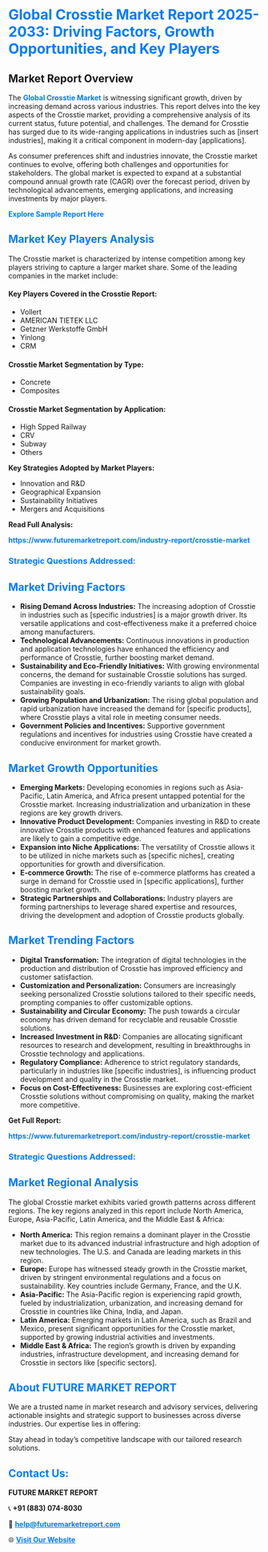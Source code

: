 <h1 style="color: #007BFF;">Global Crosstie Market Report 2025-2033: Driving Factors, Growth Opportunities, and Key Players</h1>

<section id="overview">
<h2>Market Report Overview</h2>
<p>The <a href="https://www.futuremarketreport.com/industry-report/crosstie-market" style="color: #007BFF; text-decoration: none;"><strong>Global Crosstie Market</strong></a> is witnessing significant growth, driven by increasing demand across various industries. This report delves into the key aspects of the Crosstie market, providing a comprehensive analysis of its current status, future potential, and challenges. The demand for Crosstie has surged due to its wide-ranging applications in industries such as [insert industries], making it a critical component in modern-day [applications].</p>
<p>As consumer preferences shift and industries innovate, the Crosstie market continues to evolve, offering both challenges and opportunities for stakeholders. The global market is expected to expand at a substantial compound annual growth rate (CAGR) over the forecast period, driven by technological advancements, emerging applications, and increasing investments by major players.</p>
</section>

<section id="overview">
<p><a href="https://www.futuremarketreport.com/request-sample/reportId=42543" style="color: #007BFF; text-decoration: none;"><strong>Explore Sample Report Here</strong></a></p>
</section>

<section id="key-players">
<h2 style="color: #007BFF;">Market Key Players Analysis</h2>
<p>The Crosstie market is characterized by intense competition among key players striving to capture a larger market share. Some of the leading companies in the market include:</p>
<h4>Key Players Covered in the Crosstie Report:</h4>
<ul><li>Vollert</li><li>AMERICAN TIETEK LLC</li><li>Getzner Werkstoffe GmbH</li><li>Yinlong</li><li>CRM</li></ul>
<h4>Crosstie Market Segmentation by Type:</h4>
<ul><li>Concrete</li><li>Composites</li></ul>

<h4>Crosstie Market Segmentation by Application:</h4>
<ul><li>High Spped Railway</li><li>CRV</li><li>Subway</li><li>Others</li></ul>
<p><strong>Key Strategies Adopted by Market Players:</strong></p>
<ul>
<li>Innovation and R&D</li>
<li>Geographical Expansion</li>
<li>Sustainability Initiatives</li>
<li>Mergers and Acquisitions</li>
</ul>
</section>

<section>
<p><strong>Read Full Analysis: </strong></p><a href="https://www.futuremarketreport.com/industry-report/crosstie-market" style="color: #007BFF; text-decoration: none;"><strong>https://www.futuremarketreport.com/industry-report/crosstie-market</strong></a>
<h3 style="color: #007BFF;">Strategic Questions Addressed:</h3>
</section>

<section id="driving-factors">
<h2 style="color: #007BFF;">Market Driving Factors</h2>
<ul>
<li><strong>Rising Demand Across Industries:</strong> The increasing adoption of Crosstie in industries such as [specific industries] is a major growth driver. Its versatile applications and cost-effectiveness make it a preferred choice among manufacturers.</li>
<li><strong>Technological Advancements:</strong> Continuous innovations in production and application technologies have enhanced the efficiency and performance of Crosstie, further boosting market demand.</li>
<li><strong>Sustainability and Eco-Friendly Initiatives:</strong> With growing environmental concerns, the demand for sustainable Crosstie solutions has surged. Companies are investing in eco-friendly variants to align with global sustainability goals.</li>
<li><strong>Growing Population and Urbanization:</strong> The rising global population and rapid urbanization have increased the demand for [specific products], where Crosstie plays a vital role in meeting consumer needs.</li>
<li><strong>Government Policies and Incentives:</strong> Supportive government regulations and incentives for industries using Crosstie have created a conducive environment for market growth.</li>
</ul>
</section>

<section id="growth-opportunities">
<h2 style="color: #007BFF;">Market Growth Opportunities</h2>
<ul>
<li><strong>Emerging Markets:</strong> Developing economies in regions such as Asia-Pacific, Latin America, and Africa present untapped potential for the Crosstie market. Increasing industrialization and urbanization in these regions are key growth drivers.</li>
<li><strong>Innovative Product Development:</strong> Companies investing in R&D to create innovative Crosstie products with enhanced features and applications are likely to gain a competitive edge.</li>
<li><strong>Expansion into Niche Applications:</strong> The versatility of Crosstie allows it to be utilized in niche markets such as [specific niches], creating opportunities for growth and diversification.</li>
<li><strong>E-commerce Growth:</strong> The rise of e-commerce platforms has created a surge in demand for Crosstie used in [specific applications], further boosting market growth.</li>
<li><strong>Strategic Partnerships and Collaborations:</strong> Industry players are forming partnerships to leverage shared expertise and resources, driving the development and adoption of Crosstie products globally.</li>
</ul>
</section>

<section id="trending-factors">
<h2 style="color: #007BFF;">Market Trending Factors</h2>
<ul>
<li><strong>Digital Transformation:</strong> The integration of digital technologies in the production and distribution of Crosstie has improved efficiency and customer satisfaction.</li>
<li><strong>Customization and Personalization:</strong> Consumers are increasingly seeking personalized Crosstie solutions tailored to their specific needs, prompting companies to offer customizable options.</li>
<li><strong>Sustainability and Circular Economy:</strong> The push towards a circular economy has driven demand for recyclable and reusable Crosstie solutions.</li>
<li><strong>Increased Investment in R&D:</strong> Companies are allocating significant resources to research and development, resulting in breakthroughs in Crosstie technology and applications.</li>
<li><strong>Regulatory Compliance:</strong> Adherence to strict regulatory standards, particularly in industries like [specific industries], is influencing product development and quality in the Crosstie market.</li>
<li><strong>Focus on Cost-Effectiveness:</strong> Businesses are exploring cost-efficient Crosstie solutions without compromising on quality, making the market more competitive.</li>
</ul>
</section>

<section>
<p><strong>Get Full Report: </strong></p><a href="https://www.futuremarketreport.com/industry-report/crosstie-market" style="color: #007BFF; text-decoration: none;"><strong>https://www.futuremarketreport.com/industry-report/crosstie-market</strong></a>
<h3 style="color: #007BFF;">Strategic Questions Addressed:</h3>
</section>


<section id="regional-analysis">
<h2 style="color: #007BFF;">Market Regional Analysis</h2>
<p>The global Crosstie market exhibits varied growth patterns across different regions. The key regions analyzed in this report include North America, Europe, Asia-Pacific, Latin America, and the Middle East & Africa:</p>
<ul>
<li><strong>North America:</strong> This region remains a dominant player in the Crosstie market due to its advanced industrial infrastructure and high adoption of new technologies. The U.S. and Canada are leading markets in this region.</li>
<li><strong>Europe:</strong> Europe has witnessed steady growth in the Crosstie market, driven by stringent environmental regulations and a focus on sustainability. Key countries include Germany, France, and the U.K.</li>
<li><strong>Asia-Pacific:</strong> The Asia-Pacific region is experiencing rapid growth, fueled by industrialization, urbanization, and increasing demand for Crosstie in countries like China, India, and Japan.</li>
<li><strong>Latin America:</strong> Emerging markets in Latin America, such as Brazil and Mexico, present significant opportunities for the Crosstie market, supported by growing industrial activities and investments.</li>
<li><strong>Middle East & Africa:</strong> The region’s growth is driven by expanding industries, infrastructure development, and increasing demand for Crosstie in sectors like [specific sectors].</li>
</ul>
</section>

<footer>
<h2 style="color: #007BFF;">About FUTURE MARKET REPORT</h2>
<p>We are a trusted name in market research and advisory services, delivering actionable insights and strategic support to businesses across diverse industries. Our expertise lies in offering:</p>

<p>Stay ahead in today’s competitive landscape with our tailored research solutions.</p>

<h2 style="color: #007BFF;">Contact Us:</h2>
<p><strong>FUTURE MARKET REPORT</strong></p>
<p>📞 <strong>+91 (883) 074-8030</strong></p>
<p>📧 <strong><a href="mailto:help@futuremarketreport.com" style="color: #007BFF;">help@futuremarketreport.com</a></strong></p>
<p>🌐 <strong><a href="https://www.futuremarketreport.com/" style="color: #007BFF;">Visit Our Website</a></strong></p>
</footer>